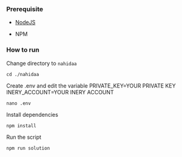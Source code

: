 ### Prerequisite

- [NodeJS](https://nodejs.org/en/)

- NPM



### How to run

Change directory to ```nahidaa```

```shell
cd ./nahidaa
```

Create .env and edit the variable
PRIVATE_KEY=YOUR PRIVATE KEY
INERY_ACCOUNT=YOUR INERY ACCOUNT

```shell
nano .env
```

Install dependencies

```shell
npm install
```

Run the script

```
npm run solution
```
